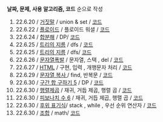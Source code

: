 **날짜, 문제, 사용 알고리즘, 코드** 순으로 작성 

1. 22.6.20 / [거짓말](https://www.acmicpc.net/problem/1043) / union & set / [코드](https://github.com/LeeJin0527/algorithm/blob/master/coding-test/1043%20%EA%B1%B0%EC%A7%93%EB%A7%90.py)
2. 22.6.22 / [플로이드](https://www.acmicpc.net/problem/11404) / 플로이드 워셜 / [코드](https://github.com/LeeJin0527/algorithm/blob/master/coding-test/11404%20%ED%94%8C%EB%A1%9C%EC%9D%B4%EB%93%9C.py)
3. 22.6.24 / [합분해](https://www.acmicpc.net/problem/2225) / DP/ [코드](https://github.com/LeeJin0527/algorithm/blob/master/coding-test/2225%20%ED%95%A9%EB%B6%84%ED%95%B4.py)
4. 22.6.25 / [트리의 지름](https://www.acmicpc.net/problem/1167) / dfs / [코드](https://github.com/LeeJin0527/algorithm/blob/master/coding-test/1167%20%ED%8A%B8%EB%A6%AC%EC%9D%98%20%EC%A7%80%EB%A6%84%20.py)
5. 22.6.25 / [트리의 지름](https://www.acmicpc.net/problem/1967) / dfs/ [코드](https://github.com/LeeJin0527/algorithm/blob/master/coding-test/1967%20%ED%8A%B8%EB%A6%AC%EC%9D%98%20%EC%A7%80%EB%A6%84.py)
6. 22.6.26 / [문자열폭발](https://www.acmicpc.net/problem/9935) / 문자열, 스택 , del / [코드](https://github.com/LeeJin0527/algorithm/blob/master/coding-test/9935%20%EB%AC%B8%EC%9E%90%EC%97%B4%20%ED%8F%AD%EB%B0%9C.py)
7. 22.6.27 / [HTML](https://www.acmicpc.net/problem/6581) / 구현, 입력 , 개행문자 처리 / [코드](https://github.com/LeeJin0527/algorithm/tree/master/coding-test)
8. 22.6.29 / [문자열 복사 ](https://www.acmicpc.net/problem/2195) / find, 반복문 / [코드](https://github.com/LeeJin0527/algorithm/blob/master/coding-test/2195%20%EB%AC%B8%EC%9E%90%EC%97%B4%20%EB%B3%B5%EC%82%AC.py)
9. 22.6.30 / [구간 합 구하기 5](https://www.acmicpc.net/problem/11660) / DP / [코드](https://github.com/LeeJin0527/algorithm/blob/master/coding-test/11660%20%EA%B5%AC%EA%B0%84%20%ED%95%A9%20%EA%B5%AC%ED%95%98%EA%B8%B0%205.py)
10. 22.6.30 / [행렬제곱](https://www.acmicpc.net/problem/10830) / 재귀, 거듭 제곱, 행렬 곱  / [코드](https://github.com/LeeJin0527/algorithm/blob/master/coding-test/10830%20%ED%96%89%EB%A0%AC%EC%A0%9C%EA%B3%B1.py)
11. 22.6.30 / [피보나치 수 6](https://www.acmicpc.net/problem/11444) / 재귀, 거듭 제곱, 행렬 곱 / [코드](https://github.com/LeeJin0527/algorithm/blob/master/coding-test/11444%20%ED%94%BC%EB%B3%B4%EB%82%98%EC%B9%98%20%EC%88%98%206.py)
12. 22.6.30 / [후위 표기식](https://www.acmicpc.net/problem/1918)/ stack , while , 우선 순위 연산자 / [코드](https://github.com/LeeJin0527/algorithm/blob/master/coding-test/1918%20%ED%9B%84%EC%9C%84%ED%91%9C%EA%B8%B0%EC%8B%9D.py)
13. 22.6.30 / [조합](https://www.acmicpc.net/problem/2407) / math/ [코드](https://github.com/LeeJin0527/algorithm/blob/master/coding-test/2407%20%EC%A1%B0%ED%95%A9.py)
 
